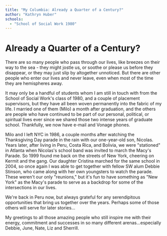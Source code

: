 ```yaml
---
title: "My Columbia: Already a Quarter of a Century?"
author: "Kathryn Huber"
schools:
  - "School of Social Work 1980"
---
```


# Already a Quarter of a Century?

There are so many people who pass through our lives, like breezes on their way to the sea - they might jostle us, or soothe or please us before they disappear, or they may just slip by altogether unnoticed. But there are other people who enter our lives and never leave, even when most of the time they are hemispheres away.

It may only be a handful of students whom I am still in touch with from the School of Social Work's class of 1980, and a couple of placement supervisors, but they have all been woven permanently into the fabric of my life. I married one of them (Milo) a month after graduation, and the others are people who have continued to be part of our personal, political, or spiritual lives ever since we shared those two intense years of graduate school.  Thankfully, we now have e-mail and Vonage phones.

Milo and I left NYC in 1986, a couple months after watching the Thanksgiving Day parade in the rain with our one-year-old son, Nicolas. Years later, after living in Peru, Costa Rica, and Bolivia, we were "stationed" in Atlanta when Nicolas's school band was invited to march the Macy's Parade. So 1999 found me back on the streets of New York, cheering on Kermit and the gang. Our daughter Cristina marched for the same school in 2004, so once again I was able to get together with fellow SW alum Debbie Stinson, who came along with her own youngsters to watch the parade. These weren't our only "reunions," but it's fun to have something as "New York" as the Macy's parade to serve as a backdrop for some of the intersections in our lives.

We're back in Peru now, but always grateful for any serendipitous opportunities that bring us together over the years. Perhaps some of those others will serve for later stories...

My greetings to all those amazing people who still inspire me with their energy, commitment and successes in so many different arenas...especially Debbie, June, Nate, Liz and Sherrill.
